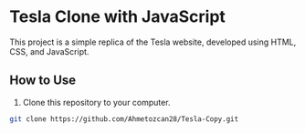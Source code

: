 
# Tesla Clone with JavaScript

This project is a simple replica of the Tesla website, developed using HTML, CSS, and JavaScript.

## How to Use

1. Clone this repository to your computer.

```bash
git clone https://github.com/Ahmetozcan28/Tesla-Copy.git




